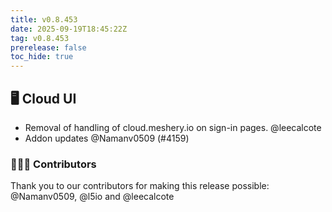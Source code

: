 ```yaml
---
title: v0.8.453
date: 2025-09-19T18:45:22Z
tag: v0.8.453
prerelease: false
toc_hide: true
---
```


## 🖥 Cloud UI
- Removal of handling of cloud.meshery.io on sign-in pages. @leecalcote 
- Addon updates @Namanv0509 (#4159)

### 👨🏽‍💻 Contributors

Thank you to our contributors for making this release possible:
@Namanv0509, @l5io and @leecalcote

